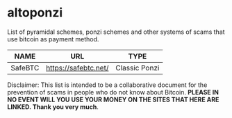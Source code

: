 # altoponzi
List of pyramidal schemes, ponzi schemes and other systems of scams that use bitcoin as payment method.

| NAME | URL | TYPE |
| ------------- | ------------- |:-------------:|
|	SafeBTC	|	https://safebtc.net/ |	Classic Ponzi	|

Disclaimer: This list is intended to be a collaborative document for the prevention of scams in people who do not know about Bitcoin. **PLEASE IN NO EVENT WILL YOU USE YOUR MONEY ON THE SITES THAT HERE ARE LINKED. Thank you very much**.
